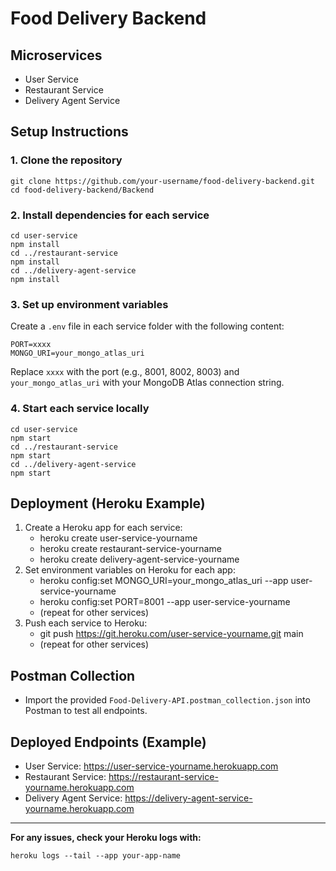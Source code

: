 # Food Delivery Backend

## Microservices
- User Service
- Restaurant Service
- Delivery Agent Service

## Setup Instructions

### 1. Clone the repository
```
git clone https://github.com/your-username/food-delivery-backend.git
cd food-delivery-backend/Backend
```

### 2. Install dependencies for each service
```
cd user-service
npm install
cd ../restaurant-service
npm install
cd ../delivery-agent-service
npm install
```

### 3. Set up environment variables
Create a `.env` file in each service folder with the following content:
```
PORT=xxxx
MONGO_URI=your_mongo_atlas_uri
```
Replace `xxxx` with the port (e.g., 8001, 8002, 8003) and `your_mongo_atlas_uri` with your MongoDB Atlas connection string.

### 4. Start each service locally
```
cd user-service
npm start
cd ../restaurant-service
npm start
cd ../delivery-agent-service
npm start
```

## Deployment (Heroku Example)
1. Create a Heroku app for each service:
   - heroku create user-service-yourname
   - heroku create restaurant-service-yourname
   - heroku create delivery-agent-service-yourname
2. Set environment variables on Heroku for each app:
   - heroku config:set MONGO_URI=your_mongo_atlas_uri --app user-service-yourname
   - heroku config:set PORT=8001 --app user-service-yourname
   - (repeat for other services)
3. Push each service to Heroku:
   - git push https://git.heroku.com/user-service-yourname.git main
   - (repeat for other services)

## Postman Collection
- Import the provided `Food-Delivery-API.postman_collection.json` into Postman to test all endpoints.

## Deployed Endpoints (Example)
- User Service: https://user-service-yourname.herokuapp.com
- Restaurant Service: https://restaurant-service-yourname.herokuapp.com
- Delivery Agent Service: https://delivery-agent-service-yourname.herokuapp.com

---

**For any issues, check your Heroku logs with:**
```
heroku logs --tail --app your-app-name
```